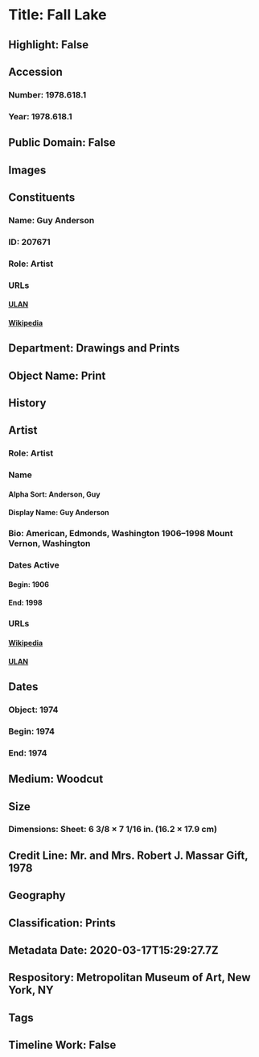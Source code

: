 # Title: Fall Lake
## Highlight: False
## Accession
### Number: 1978.618.1
### Year: 1978.618.1
## Public Domain: False
## Images
## Constituents
### Name: Guy Anderson
### ID: 207671
### Role: Artist
### URLs
#### [ULAN](http://vocab.getty.edu/page/ulan/500048548)
#### [Wikipedia](https://www.wikidata.org/wiki/Q5622047)
## Department: Drawings and Prints
## Object Name: Print
## History
## Artist
### Role: Artist
### Name
#### Alpha Sort: Anderson, Guy
#### Display Name: Guy Anderson
### Bio: American, Edmonds, Washington 1906–1998 Mount Vernon, Washington
### Dates Active
#### Begin: 1906
#### End: 1998
### URLs
#### [Wikipedia](https://www.wikidata.org/wiki/Q5622047)
#### [ULAN](http://vocab.getty.edu/page/ulan/500048548)
## Dates
### Object: 1974
### Begin: 1974
### End: 1974
## Medium: Woodcut
## Size
### Dimensions: Sheet: 6 3/8 × 7 1/16 in. (16.2 × 17.9 cm)
## Credit Line: Mr. and Mrs. Robert J. Massar Gift, 1978
## Geography
## Classification: Prints
## Metadata Date: 2020-03-17T15:29:27.7Z
## Respository: Metropolitan Museum of Art, New York, NY
## Tags
## Timeline Work: False
